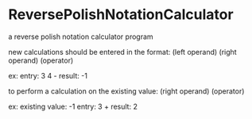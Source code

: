 ReversePolishNotationCalculator
===============================

a reverse polish notation calculator program

new calculations should be entered in the format:
(left operand) (right operand) (operator)

ex: 
entry: 3 4 - 
result: -1

to perform a calculation on the existing value:
(right operand) (operator)

ex:
existing value: -1
entry: 3 +
result: 2
